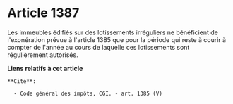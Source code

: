 # Article 1387

Les immeubles édifiés sur des lotissements irréguliers ne bénéficient de l'exonération prévue à l'article 1385 que pour la
période qui reste à courir à compter de l'année au cours de laquelle ces lotissements sont régulièrement autorisés.

**Liens relatifs à cet article**

	**Cite**:

	  - Code général des impôts, CGI. - art. 1385 (V)
